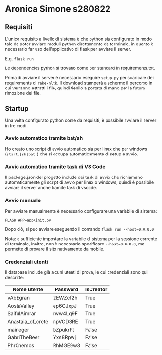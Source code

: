 # Aronica Simone s280822
## Requisiti
L'unico requisito a livello di sistema è che python sia configurato in modo tale da poter avviare moduli python direttamente da terminale, in quanto è necessario far uso dell'applicativo di flask per avviare il server. 

E.g. `flask run`

Le dependencies python si trovano come per standard in requirements.txt.

Prima di avviare il server è necessario eseguire `setup.py` per scaricare dei requirements di `rake-nltk`. Il download stamperà a schermo il percorso in cui verranno estratti i file, quindi tienilo a portata di mano per la futura rimozione dei file.

## Startup
Una volta configurato python come da requisiti, è possibile avviare il server in tre modi.
### Avvio automatico tramite bat/sh
Ho creato uno script di avvio automatico sia per linux che per windows (`start.[sh|bat]`) che si occupa automaticamente di setup e avvio.
### Avvio automatico tramite task di VS Code
Il package.json del progetto include dei task di avvio che richiamano automaticamente gli script di avvio per linux o windows, quindi è possibile avviare il server anche tramite task di vscode.
### Avvio manuale
Per avviare manualmente è necessario configurare una variabile di sistema:
```
FLASK_APP=app\init.py
```
Dopo ciò, si può avviare eseguendo il comando `flask run --host=0.0.0.0`

Nota: è sufficiente impostare la variabile di sistema per la sessione corrente di terminale, inoltre, non è necessario specificare `--host=0.0.0.0`, ma permette di provare il sito nativamente da mobile.
### Credenziali utenti
Il database include già alcuni utenti di prova, le cui credenziali sono qui descritte:

| Nome utente       | Password | IsCreator |
| ----------------- | -------- | --------- |
| vAbEgran          | 2EWZcf2h | True      |
| AostaValley       | ep6CJxpJ | True      |
| SaifulAimran      | rww4Lq9F | True      |
| Anastaia_of_crete | npVCD3RE | True      |
| maineger          | bZpukrPt | False     |
| GabriTheBeer      | Yxs8Rpwj | False     |
| Phr0nemos         | RhMGE9w3 | False     |